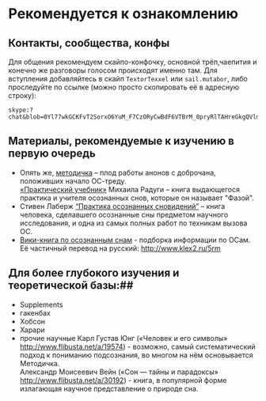 # Рекомендуется к ознакомлению

## Контакты, сообщества, конфы

Для общения рекомендуем скайпо-конфочку, основной трёп,чаепития и конечно же разговоры голосом происходят именно там. Для вступления добавляйтесь в скайп `TextorTexxel` или `sail.mutabor`, либо проследуйте по ссылке (можно просто скопировать её в адресную строку):  


```
skype:?chat&blob=0Yl77wkGCKFvT2SorxO6YuM_F7CzORyCwBdF6VTBrM_0pryRlTAHreGkgQVlm05OIm4fXi9T0M4JF9DLSg
```


## Материалы, рекомендуемые к изучению в первую очередь

* Опять же, [методичка](http://dobrochan.ru/src/pdf/1301/Metodichka.pdf) – плод работы анонов с доброчана, положивших начало ОС-треду.  
 [«Практический учебник»](http://books.aing.ru/) Михаила Радуги – книга выдающегося практика и учителя осознанных снов, которые он называет "Фазой".  
* Стивен Лаберж [“Практика осознанных сновидений”](https://drive.google.com/file/d/0Bzg3Zq8YS-RNSXEtY2dqbzd5clk/view?usp=sharing) – книга человека, сделавшего осознанные сны предметом научного исследования, и одна из самых полных работ по техникам вызова ОС.
* [Вики-книга по осознанным снам](http://en.wikibooks.org/wiki/Lucid_Dreaming) - подборка информации по ОСам. Её частичный перевод на русский: http://www.klex2.ru/5rm

## Для более глубокого изучения и теоретической базы:## 
* Supplements  
* гакенбах  
* Хобсон  
* Харари
* прочие научные
Карл Густав Юнг («Человек и его символы» http://www.flibusta.net/a/19574) - возможно, самый систематический подход к пониманию подсознания, во многом на нём основывается Методичка.  
Александр Моисеевич Вейн («Сон — тайны и парадоксы» http://www.flibusta.net/a/30192) -  книга, в популярной форме излагающая научное представление о природе сна.  
